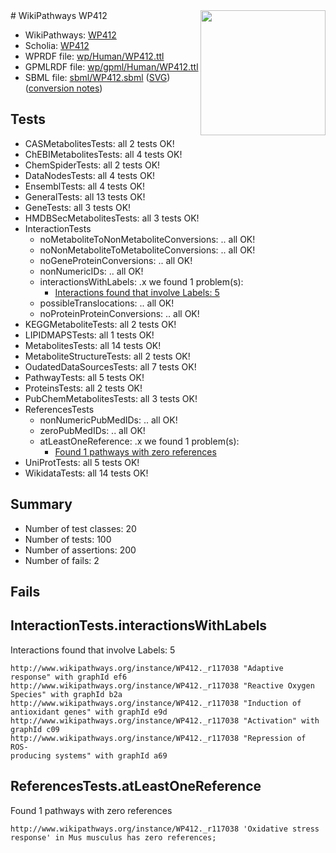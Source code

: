 <img style="float: right; width: 200px" src="../logo.png" />
# WikiPathways WP412

* WikiPathways: [WP412](https://identifiers.org/wikipathways:WP412)
* Scholia: [WP412](https://scholia.toolforge.org/wikipathways/WP412)
* WPRDF file: [wp/Human/WP412.ttl](../wp/Human/WP412.ttl)
* GPMLRDF file: [wp/gpml/Human/WP412.ttl](../wp/gpml/Human/WP412.ttl)
* SBML file: [sbml/WP412.sbml](../sbml/WP412.sbml) ([SVG](../sbml/WP412.svg)) ([conversion notes](../sbml/WP412.txt))

## Tests
* CASMetabolitesTests: all 2 tests OK!
* ChEBIMetabolitesTests: all 4 tests OK!
* ChemSpiderTests: all 2 tests OK!
* DataNodesTests: all 4 tests OK!
* EnsemblTests: all 4 tests OK!
* GeneralTests: all 13 tests OK!
* GeneTests: all 3 tests OK!
* HMDBSecMetabolitesTests: all 3 tests OK!
* InteractionTests
    * noMetaboliteToNonMetaboliteConversions: .. all OK!
    * noNonMetaboliteToMetaboliteConversions: .. all OK!
    * noGeneProteinConversions: .. all OK!
    * nonNumericIDs: .. all OK!
    * interactionsWithLabels: .x we found 1 problem(s):
        * [Interactions found that involve Labels: 5](#630d267c)
    * possibleTranslocations: .. all OK!
    * noProteinProteinConversions: .. all OK!
* KEGGMetaboliteTests: all 2 tests OK!
* LIPIDMAPSTests: all 1 tests OK!
* MetabolitesTests: all 14 tests OK!
* MetaboliteStructureTests: all 2 tests OK!
* OudatedDataSourcesTests: all 7 tests OK!
* PathwayTests: all 5 tests OK!
* ProteinsTests: all 2 tests OK!
* PubChemMetabolitesTests: all 3 tests OK!
* ReferencesTests
    * nonNumericPubMedIDs: .. all OK!
    * zeroPubMedIDs: .. all OK!
    * atLeastOneReference: .x we found 1 problem(s):
        * [Found 1 pathways with zero references](#35eb778e)
* UniProtTests: all 5 tests OK!
* WikidataTests: all 14 tests OK!


## Summary

* Number of test classes: 20
* Number of tests: 100
* Number of assertions: 200
* Number of fails: 2

## Fails

<a name="630d267c" />

## InteractionTests.interactionsWithLabels

Interactions found that involve Labels: 5
```
http://www.wikipathways.org/instance/WP412._r117038 "Adaptive response" with graphId ef6
http://www.wikipathways.org/instance/WP412._r117038 "Reactive Oxygen Species" with graphId b2a
http://www.wikipathways.org/instance/WP412._r117038 "Induction of
antioxidant genes" with graphId e9d
http://www.wikipathways.org/instance/WP412._r117038 "Activation" with graphId c09
http://www.wikipathways.org/instance/WP412._r117038 "Repression of ROS-
producing systems" with graphId a69
```

<a name="35eb778e" />

## ReferencesTests.atLeastOneReference

Found 1 pathways with zero references
```
http://www.wikipathways.org/instance/WP412._r117038 'Oxidative stress response' in Mus musculus has zero references; 
```

